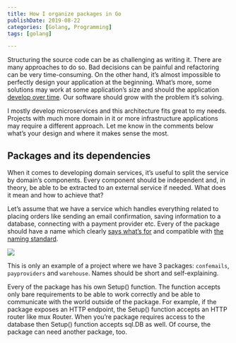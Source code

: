 ```yaml
---
title: How I organize packages in Go
publishDate: 2019-08-22
categories: [Golang, Programming]
tags: [golang]

---
```


Structuring the source code can be as challenging as writing it. There are many approaches to do so. Bad decisions can be painful and refactoring can be very time-consuming. On the other hand, it’s almost impossible to perfectly design your application at the beginning. What’s more, some solutions may work at some application’s size and should the application [develop over time](https://www.amazon.com/Building-Evolutionary-Architectures-Support-Constant-ebook/dp/B075RR1XVG/ref=sr_1_1?keywords=evolutionary+architecture&qid=1565498731&s=gateway&sr=8-1). Our software should grow with the problem it’s solving.

I mostly develop microservices and this architecture fits great to my needs. Projects with much more domain in it or more infrastructure applications may require a different approach. Let me know in the comments below what’s your design and where it makes sense the most.

## Packages and its dependencies

When it comes to developing domain services, it’s useful to split the service by domain’s components. Every component should be independent and, in theory, be able to be extracted to an external service if needed. What does it mean and how to achieve that?

Let’s assume that we have a service which handles everything related to placing orders like sending an email confirmation, saving information to a database, connecting with a payment provider etc. Every of the package should have a name which clearly [says what’s for](https://www.amazon.com/Clean-Architecture-Craftsmans-Software-Structure/dp/0134494164) and compatible with [the naming standard](https://blog.golang.org/package-names).

![](/images/organize-go.png)


This is only an example of a project where we have 3 packages: `confemails`, `payproviders` and `warehouse`. Names should be short and self-explaining.

Every of the package has his own Setup() function. The function accepts only bare requirements to be able to work correctly and be able to communicate with the world outside of the package. For example, if the package exposes an HTTP endpoint, the Setup() function accepts an HTTP router like mux Router. When you’re package requires access to the database then Setup() function accepts sql.DB as well. Of course, the package can need another package, too.
